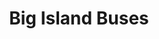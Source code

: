 ---
title: Big Island Buses
summary: >
  App for riders of the bus in Hawaii, upgrading their basic paper schedules 
  into digital form. The app is designed to load and run quickly, and cache 
  itself so users can access the website while offline. The backend is designed 
  so the schedule data can be uploaded to Google Maps and other mapping systems.
---